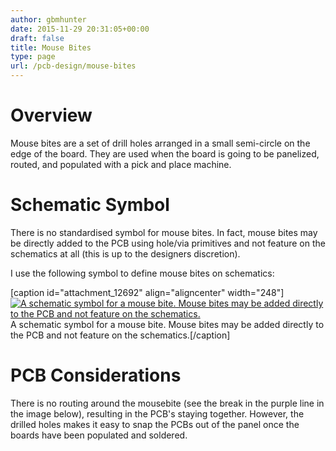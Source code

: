 ```yaml
---
author: gbmhunter
date: 2015-11-29 20:31:05+00:00
draft: false
title: Mouse Bites
type: page
url: /pcb-design/mouse-bites
---
```


# Overview

Mouse bites are a set of drill holes arranged in a small semi-circle on the edge of the board. They are used when the board is going to be panelized, routed, and populated with a pick and place machine.

# Schematic Symbol

There is no standardised symbol for mouse bites. In fact, mouse bites may be directly added to the PCB using hole/via primitives and not feature on the schematics at all (this is up to the designers discretion).

I use the following symbol to define mouse bites on schematics:

[caption id="attachment_12692" align="aligncenter" width="248"][![A schematic symbol for a mouse bite. Mouse bites may be added directly to the PCB and not feature on the schematics.](http://blog.mbedded.ninja/wp-content/uploads/2015/11/mouse-bite-schematic-symbol-three-circles.png)
](http://blog.mbedded.ninja/wp-content/uploads/2015/11/mouse-bite-schematic-symbol-three-circles.png) A schematic symbol for a mouse bite. Mouse bites may be added directly to the PCB and not feature on the schematics.[/caption]

# PCB Considerations

There is no routing around the mousebite (see the break in the purple line in the image below), resulting in the PCB's staying together. However, the drilled holes makes it easy to snap the PCBs out of the panel once the boards have been populated and soldered.
